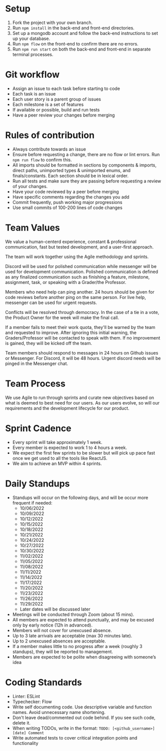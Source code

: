 # Setup
  1. Fork the project with your own branch.
  2. Run ```npm install``` in the back-end and front-end directories.
  3. Set up a mongodb account and follow the back-end instructions to set up your database.
  4. Run ```npm flow``` on the front-end to confirm there are no errors.
  5. Run ```npm run start``` on both the back-end and front-end in separate terminal processes.

# Git workflow
* Assign an issue to each task before starting to code
* Each task is an issue
* Each user story is a parent group of issues
* Each milestone is a set of features
* If available or possible, build and run tests
* Have a peer review your changes before merging

# Rules of contribution
* Always contribute towards an issue
* Ensure before requesting a change, there are no flow or lint errors. Run ```npm run flow``` to confirm this.
* All imports should be formatted in sections by components & imports, direct paths, unimported types & unimported enums, and finals/constants. Each section should be in lexical order.
* Run all tests and make sure they are passing before requesting a review of your changes.
* Have your code reviewed by a peer before merging
* Have specific comments regarding the changes you add
* Commit frequently, push working major progressions
* Use small commits of 100-200 lines of code changes

# Team Values
We value a human-centerd experience, constant & professional communication, fast but tested development, and a user-first approach.

The team will work together using the Agile methodology and sprints.

Discord will be used for polished communication while messenger will be used for development communication. Polished communication is defined as any finalized communication such as finishing a feature, milestone, assignment, task, or speaking with a Grader/the Professor.

Members who need help can ping another. 24 hours should be given for code reviews before another ping on the same person. For live help, messenger can be used for urgent requests.

Conflicts will be resolved through democracy. In the case of a tie in a vote, the Product Owner for the week will make the final call.

If a member fails to meet their work quota, they'll be warned by the team and requested to improve. After ignoring this initial warning, the Graders/Professor will be contacted to speak with them. If no improvement is gained, they will be kicked off the team.

Team members should respond to messages in 24 hours on Github issues or Messenger. For Discord, it will be 48 hours. Urgent discord needs will be pinged in the Messenger chat.

# Team Process
We use Agile to run through sprints and curate new objectives based on what is deemed to best need for our users. As our users evolve, so will our requirements and the development lifecycle for our product.

# Sprint Cadence
* Every sprint will take approximately 1 week.
* Every member is expected to work 1 to 4 hours a week.
* We expect the first few sprints to be slower but will pick up pace fast once we get used to all the tools like ReactJS.
* We aim to achieve an MVP within 4 sprints.

# Daily Standups
* Standups will occur on the following days, and will be occur more frequent if needed:
  * 10/06/2022
  * 10/09/2022
  * 10/12/2022
  * 10/15/2022
  * 10/18/2022
  * 10/21/2022
  * 10/24/2022
  * 10/27/2022
  * 10/30/2022
  * 11/02/2022
  * 11/05/2022
  * 11/08/2022
  * 11/11/2022
  * 11/14/2022
  * 11/17/2022
  * 11/20/2022
  * 11/23/2022
  * 11/26/2022
  * 11/29/2022
  * Later dates will be discussed later
* Meetings will be conducted through Zoom (about 15 mins).
* All members are expected to attend punctually, and may be excused only by early notice (12h in advanced).
* Members will not cover for unexcused absence.
* Up to 3 late arrivals are acceptable (max 30 minutes late).
* Up to 2 unexcused absences are acceptable.
* If a member makes little to no progress after a week (roughly 3 standups), they will be reported to management.
* Members are expected to be polite when disagreeing with someone’s idea

# Coding Standards
* Linter: ESLint
* Typechecker: Flow
* Write self documenting code. Use descriptive variable and function names. Avoid unnecessary name shortening.
* Don't leave dead/commented out code behind. If you see such code, delete it.
* When writing TODOs, write in the format: ```TODO: [<github_username>] [date] Comment```
* Write automated tests to cover critical integration points and functionality
